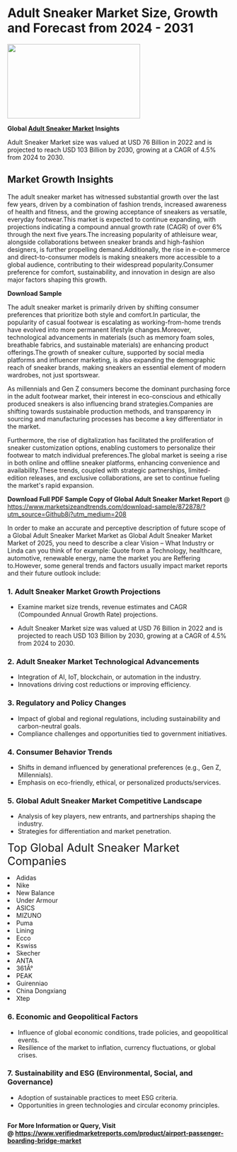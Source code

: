 <H1>Adult Sneaker Market Size, Growth and Forecast from 2024 - 2031</H1><img class="aligncenter size-medium wp-image-584254" src="https://thirdeyenews.in/wp-content/uploads/2024/09/Global-Market-Research-300x168.jpeg" alt="" width="300" height="168" /><p><strong>Global&nbsp;<a href="https://www.marketsizeandtrends.com/download-sample/872878/?utm_source=Github8j?utm_medium=208">Adult Sneaker Market</a> Insights</strong></p><p>Adult Sneaker Market size was valued at USD 76 Billion in 2022 and is projected to reach USD 103 Billion by 2030, growing at a CAGR of 4.5% from 2024 to 2030.</p><p><h2>Market Growth Insights</h2> <p>The adult sneaker market has witnessed substantial growth over the last few years, driven by a combination of fashion trends, increased awareness of health and fitness, and the growing acceptance of sneakers as versatile, everyday footwear.This market is expected to continue expanding, with projections indicating a compound annual growth rate (CAGR) of over 6% through the next five years.The increasing popularity of athleisure wear, alongside collaborations between sneaker brands and high-fashion designers, is further propelling demand.Additionally, the rise in e-commerce and direct-to-consumer models is making sneakers more accessible to a global audience, contributing to their widespread popularity.Consumer preference for comfort, sustainability, and innovation in design are also major factors shaping this growth.</p> <p><strong>Download Sample</strong></p> <p>The adult sneaker market is primarily driven by shifting consumer preferences that prioritize both style and comfort.In particular, the popularity of casual footwear is escalating as working-from-home trends have evolved into more permanent lifestyle changes.Moreover, technological advancements in materials (such as memory foam soles, breathable fabrics, and sustainable materials) are enhancing product offerings.The growth of sneaker culture, supported by social media platforms and influencer marketing, is also expanding the demographic reach of sneaker brands, making sneakers an essential element of modern wardrobes, not just sportswear.</p> <p>As millennials and Gen Z consumers become the dominant purchasing force in the adult footwear market, their interest in eco-conscious and ethically produced sneakers is also influencing brand strategies.Companies are shifting towards sustainable production methods, and transparency in sourcing and manufacturing processes has become a key differentiator in the market.</p> <p>Furthermore, the rise of digitalization has facilitated the proliferation of sneaker customization options, enabling customers to personalize their footwear to match individual preferences.The global market is seeing a rise in both online and offline sneaker platforms, enhancing convenience and availability.These trends, coupled with strategic partnerships, limited-edition releases, and exclusive collaborations, are set to continue fueling the market's rapid expansion.</p> <p><span class=""><strong>Download Full PDF Sample Copy of Global Adult Sneaker Market Report</strong> @ <a href="https://www.marketsizeandtrends.com/download-sample/872878/?utm_source=Github8j?utm_medium=208" target="_blank">https://www.marketsizeandtrends.com/download-sample/872878/?utm_source=Github8j?utm_medium=208</a></span></p><p>In order to make an accurate and perceptive description of future scope of a Global&nbsp;Adult Sneaker Market Market as Global&nbsp;Adult Sneaker Market Market of 2025, you need to describe a clear Vision &ndash; What Industry or Linda can you think of for example: Quote from a Technology, healthcare, automotive, renewable energy, name the market you are Reffering to.However, some general trends and factors usually impact market reports and their future outlook include:</p><h3>1.&nbsp;<strong>Adult Sneaker Market Growth Projections</strong></h3><ul><li>Examine market size trends, revenue estimates and CAGR (Compounded Annual Growth Rate) projections.</li><li><p>Adult Sneaker Market size was valued at USD 76 Billion in 2022 and is projected to reach USD 103 Billion by 2030, growing at a CAGR of 4.5% from 2024 to 2030.</p></li></ul><h3>2.&nbsp;<strong>Adult Sneaker Market Technological Advancements</strong></h3><ul><li>Integration of AI, IoT, blockchain, or automation in the industry.</li><li>Innovations driving cost reductions or improving efficiency.</li></ul><h3>3.&nbsp;<strong>Regulatory and Policy Changes</strong></h3><ul><li>Impact of global and regional regulations, including sustainability and carbon-neutral goals.</li><li>Compliance challenges and opportunities tied to government initiatives.</li></ul><h3>4.&nbsp;<strong>Consumer Behavior Trends</strong></h3><ul><li>Shifts in demand influenced by generational preferences (e.g., Gen Z, Millennials).</li><li>Emphasis on eco-friendly, ethical, or personalized products/services.</li></ul><h3>5.&nbsp;<strong>Global Adult Sneaker Market Competitive Landscape</strong></h3><ul><li>Analysis of key players, new entrants, and partnerships shaping the industry.</li><li>Strategies for differentiation and market penetration.</li></ul><p data-pm-slice="1 1 []"><span style="color: inherit; font-family: inherit; font-size: 25px;">Top Global Adult Sneaker Market Companies</span></p><div class="" data-test-id=""><p><li>Adidas</li><li> Nike</li><li> New Balance</li><li> Under Armour</li><li> ASICS</li><li> MIZUNO</li><li> Puma</li><li> Lining</li><li> Ecco</li><li> Kswiss</li><li> Skecher</li><li> ANTA</li><li> 361Â°</li><li> PEAK</li><li> Guirenniao</li><li> China Dongxiang</li><li> Xtep</li></p></div><h3>6.&nbsp;<strong>Economic and Geopolitical Factors</strong></h3><ul><li>Influence of global economic conditions, trade policies, and geopolitical events.</li><li>Resilience of the market to inflation, currency fluctuations, or global crises.</li></ul><h3>7.&nbsp;<strong>Sustainability and ESG (Environmental, Social, and Governance)</strong></h3><ul><li>Adoption of sustainable practices to meet ESG criteria.</li><li>Opportunities in green technologies and circular economy principles.</li></ul><h2><strong style="font-size: 14px;">For More Information or Query, Visit @&nbsp;</strong><a style="background-color: #ffffff; font-size: 14px;" href="https://www.marketsizeandtrends.com/report/adult-sneaker-market/" target="_blank">https://www.verifiedmarketreports.com/product/airport-passenger-boarding-bridge-market</a></h2>